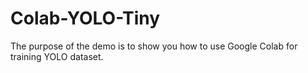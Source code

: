# Colab-YOLO-Tiny
The purpose of the demo is to show you how to use Google Colab for training YOLO dataset.

